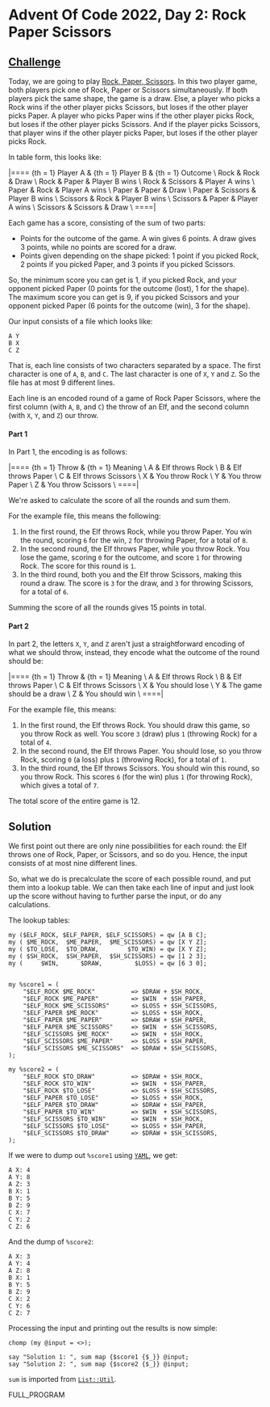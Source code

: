 # Advent Of Code 2022, Day 2: Rock Paper Scissors

## [Challenge](https://adventofcode.com/2022/day/2)

Today, we are going to play [Rock, Paper, Scissors](#wiki). In this
two player game, both players pick one of Rock, Paper or Scissors
simultaneously. If both players pick the same shape, the game is a
draw. Else, a player who picks a Rock wins if the other player picks
Scissors, but loses if the other player picks Paper. A player who picks
Paper wins if the other player picks Rock, but loses if the other player
picks Scissors. And if the player picks Scissors, that player wins if
the other player picks Paper, but loses if the other player picks Rock.

In table form, this looks like:

|====
{th = 1} Player A & {th = 1} Player B & {th = 1} Outcome       \\
         Rock     &          Rock     &          Draw          \\
         Rock     &          Paper    &          Player B wins \\
         Rock     &          Scissors &          Player A wins \\
         Paper    &          Rock     &          Player A wins \\
         Paper    &          Paper    &          Draw          \\
         Paper    &          Scissors &          Player B wins \\
         Scissors &          Rock     &          Player B wins \\
         Scissors &          Paper    &          Player A wins \\
         Scissors &          Scissors &          Draw          \\
====|

Each game has a score, consisting of the sum of two parts:

* Points for the outcome of the game. A win gives 6 points. A draw 
  gives 3 points, while no points are scored for a draw.
* Points given depending on the shape picked: 1 point if you picked
  Rock, 2 points if you picked Paper, and 3 points if you picked
  Scissors.

So, the minimum score you can get is 1, if you picked Rock, and your
opponent picked Paper (0 points for the outcome (lost), 1 for the shape).
The maximum score you can get is 9, if you picked Scissors and your
opponent picked Paper (6 points for the outcome (win), 3 for the shape).


Our input consists of a file which looks like:

~~~~
A Y
B X
C Z
~~~~

That is, each line consists of two characters separated by a space.
The first character is one of `A`, `B`, and `C`. The last character
is one of `X`, `Y` and `Z`. So the file has at most 9 different
lines.

Each line is an encoded round of a game of Rock Paper Scissors, where the first
column (with `A`, `B`, and `C`) the throw of an Elf, and the second
column (with `X`, `Y`, and `Z`) our throw.


#### Part 1

In Part 1, the encoding is as follows:

|====
{th = 1} Throw & {th = 1} Meaning             \\
         A     &          Elf throws Rock     \\
         B     &          Elf throws Paper    \\
         C     &          Elf throws Scissors \\
         X     &          You throw Rock      \\
         Y     &          You throw Paper     \\
         Z     &          You throw Scissors  \\
====|

We're asked to calculate the score of all the rounds and sum them.

For the example file, this means the following:

1. In the first round, the Elf throws Rock, while you throw Paper.
   You win the round, scoring `6` for the win, `2` for throwing Paper,
   for a total of `8`.
2. In the second round, the Elf throws Paper, while you throw Rock.
   You lose the game, scoring `0` for the outcome, and score `1`
   for throwing Rock. The score for this round is `1`.
3. In the third round, both you and the Elf throw Scissors, making
   this round a draw. The score is `3` for the draw, and `3` for
   throwing Scissors, for a total of `6`.

Summing the score of all the rounds gives <span class = "answer">15</span>
points in total.

#### Part 2

In part 2, the letters `X`, `Y`, and `Z` aren't just a straightforward
encoding of what we should throw, instead, they encode what the outcome
of the round should be:

|====
{th = 1} Throw & {th = 1} Meaning                   \\
         A     &          Elf throws Rock           \\
         B     &          Elf throws Paper          \\
         C     &          Elf throws Scissors       \\
         X     &          You should lose           \\
         Y     &          The game should be a draw \\
         Z     &          You should win            \\
====|

For the example file, this means:

1. In the first round, the Elf throws Rock. You should draw this
   game, so you throw Rock as well. You score `3` (draw) plus
   `1` (throwing Rock) for a total of `4`.
2. In the second round, the Elf throws Paper. You should lose, so
   you throw Rock, scoring `0` (a loss) plus `1` (throwing Rock),
   for a total of `1`.
3. In the third round, the Elf throws Scissors. You should win this
   round, so you throw Rock. This scores `6` (for the win) plus
   `1` (for throwing Rock), which gives a total of `7`.

The total score of the entire game is <span class = "answer">12</span>.

## Solution

We first point out there are only nine possibilities for each round:
the Elf throws one of Rock, Paper, or Scissors, and so do you. Hence,
the input consists of at most nine different lines.

So, what we do is precalculate the score of each possible round, and
put them into a lookup table. We can then take each line of input and
just look up the score without having to further parse the input, or
do any calculations.

The lookup tables:

~~~~
my ($ELF_ROCK, $ELF_PAPER, $ELF_SCISSORS) = qw [A B C];
my ( $ME_ROCK,  $ME_PAPER,  $ME_SCISSORS) = qw [X Y Z];
my ( $TO_LOSE,  $TO_DRAW,        $TO_WIN) = qw [X Y Z];
my ( $SH_ROCK,  $SH_PAPER,  $SH_SCISSORS) = qw [1 2 3];
my (     $WIN,      $DRAW,         $LOSS) = qw [6 3 0];


my %score1 = (
    "$ELF_ROCK $ME_ROCK"          => $DRAW + $SH_ROCK,
    "$ELF_ROCK $ME_PAPER"         => $WIN  + $SH_PAPER,
    "$ELF_ROCK $ME_SCISSORS"      => $LOSS + $SH_SCISSORS,
    "$ELF_PAPER $ME_ROCK"         => $LOSS + $SH_ROCK,
    "$ELF_PAPER $ME_PAPER"        => $DRAW + $SH_PAPER,
    "$ELF_PAPER $ME_SCISSORS"     => $WIN  + $SH_SCISSORS,
    "$ELF_SCISSORS $ME_ROCK"      => $WIN  + $SH_ROCK,
    "$ELF_SCISSORS $ME_PAPER"     => $LOSS + $SH_PAPER,
    "$ELF_SCISSORS $ME_SCISSORS"  => $DRAW + $SH_SCISSORS,
);

my %score2 = (
    "$ELF_ROCK $TO_DRAW"          => $DRAW + $SH_ROCK,
    "$ELF_ROCK $TO_WIN"           => $WIN  + $SH_PAPER,
    "$ELF_ROCK $TO_LOSE"          => $LOSS + $SH_SCISSORS,
    "$ELF_PAPER $TO_LOSE"         => $LOSS + $SH_ROCK,
    "$ELF_PAPER $TO_DRAW"         => $DRAW + $SH_PAPER,
    "$ELF_PAPER $TO_WIN"          => $WIN  + $SH_SCISSORS,
    "$ELF_SCISSORS $TO_WIN"       => $WIN  + $SH_ROCK,
    "$ELF_SCISSORS $TO_LOSE"      => $LOSS + $SH_PAPER,
    "$ELF_SCISSORS $TO_DRAW"      => $DRAW + $SH_SCISSORS,
);
~~~~

If we were to dump out `%score1` using [`YAML`](#meta:YAML), we get:

~~~~
A X: 4
A Y: 8
A Z: 3
B X: 1
B Y: 5
B Z: 9
C X: 7
C Y: 2
C Z: 6
~~~~

And the dump of `%score2`:

~~~~
A X: 3
A Y: 4
A Z: 8
B X: 1
B Y: 5
B Z: 9
C X: 2
C Y: 6
C Z: 7
~~~~

Processing the input and printing out the results is now simple:

~~~~
chomp (my @input = <>);

say "Solution 1: ", sum map {$score1 {$_}} @input;
say "Solution 2: ", sum map {$score2 {$_}} @input;
~~~~

`sum` is imported from [`List::Util`](#).



FULL_PROGRAM
